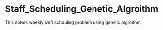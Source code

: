 # Staff_Scheduling_Genetic_Algroithm
This solves weekly shift schduling problem using genetic algroithm.
